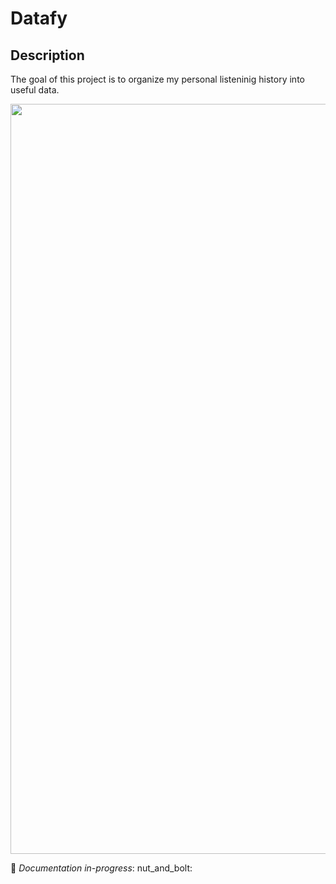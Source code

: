 # Datafy
 
## Description
The goal of this project is to organize my personal listeninig history into useful data.

<p align="center">
  <img width="1200" src="https://github.com/joshuarreid/Datafy/blob/master/graphs/temperature_vs_topartists.png" />
</p>


:nut_and_bolt: *Documentation in-progress*: nut_and_bolt:
